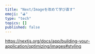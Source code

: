 ```yaml
---
title: "Next/Imageを改めて学び直す"
emoji: "⛳"
type: "tech"
topics: []
published: false
---
```


<https://nextjs.org/docs/app/building-your-application/optimizing/images#styling>
